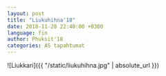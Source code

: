 ```yaml
---
layout: post
title: "Liukuhihna'18"
date: 2018-11-28 22:40:00 +0300
language: fin
author: Phuksit'18
categories: AS tapahtumat
---
```


![Liukkari]({{ "/static/liukuhihna.jpg" | absolute_url }})